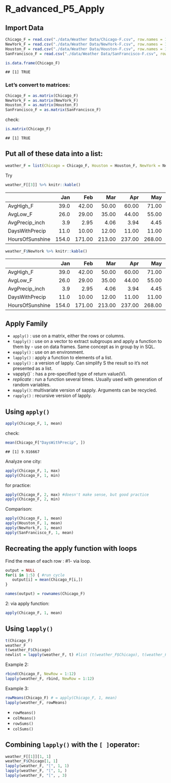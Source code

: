 R\_advanced\_P5\_Apply
================

## Import Data

``` r
Chicago_F = read.csv("./data/Weather Data/Chicago-F.csv", row.names = 1)
NewYork_F = read.csv("./data/Weather Data/NewYork-F.csv", row.names = 1)
Houston_F = read.csv("./data/Weather Data/Houston-F.csv", row.names = 1)
SanFrancisco_F = read.csv("./data/Weather Data/SanFrancisco-F.csv", row.names = 1)
```

``` r
is.data.frame(Chicago_F)
```

    ## [1] TRUE

### Let’s convert to matrices:

``` r
Chicago_F = as.matrix(Chicago_F)
NewYork_F = as.matrix(NewYork_F)
Houston_F = as.matrix(Houston_F)
SanFrancisco_F = as.matrix(SanFrancisco_F)
```

check:

``` r
is.matrix(Chicago_F)
```

    ## [1] TRUE

## Put all of these data into a list:

``` r
weather_F = list(Chicago = Chicago_F, Houston = Houston_F, NewYork = NewYork_F, SanFrancisco = SanFrancisco_F) 
```

Try

``` r
weather_F[[3]] %>% knitr::kable()
```

|                 |   Jan |    Feb |    Mar |    Apr |    May |   Jun |    Jul |    Aug |    Sep |    Oct |    Nov |    Dec |
| :-------------- | ----: | -----: | -----: | -----: | -----: | ----: | -----: | -----: | -----: | -----: | -----: | -----: |
| AvgHigh\_F      |  39.0 |  42.00 |  50.00 |  60.00 |  71.00 |  79.0 |  85.00 |  83.00 |  76.00 |  65.00 |  54.00 |  44.00 |
| AvgLow\_F       |  26.0 |  29.00 |  35.00 |  44.00 |  55.00 |  64.0 |  70.00 |  69.00 |  61.00 |  50.00 |  41.00 |  32.00 |
| AvgPrecip\_inch |   3.9 |   2.95 |   4.06 |   3.94 |   4.45 |   3.5 |   4.53 |   4.13 |   3.98 |   3.39 |   3.82 |   3.58 |
| DaysWithPrecip  |  11.0 |  10.00 |  12.00 |  11.00 |  11.00 |  10.0 |  11.00 |  10.00 |   8.00 |   8.00 |   9.00 |  10.00 |
| HoursOfSunshine | 154.0 | 171.00 | 213.00 | 237.00 | 268.00 | 289.0 | 302.00 | 271.00 | 235.00 | 213.00 | 169.00 | 155.00 |

``` r
weather_F$NewYork %>% knitr::kable()
```

|                 |   Jan |    Feb |    Mar |    Apr |    May |   Jun |    Jul |    Aug |    Sep |    Oct |    Nov |    Dec |
| :-------------- | ----: | -----: | -----: | -----: | -----: | ----: | -----: | -----: | -----: | -----: | -----: | -----: |
| AvgHigh\_F      |  39.0 |  42.00 |  50.00 |  60.00 |  71.00 |  79.0 |  85.00 |  83.00 |  76.00 |  65.00 |  54.00 |  44.00 |
| AvgLow\_F       |  26.0 |  29.00 |  35.00 |  44.00 |  55.00 |  64.0 |  70.00 |  69.00 |  61.00 |  50.00 |  41.00 |  32.00 |
| AvgPrecip\_inch |   3.9 |   2.95 |   4.06 |   3.94 |   4.45 |   3.5 |   4.53 |   4.13 |   3.98 |   3.39 |   3.82 |   3.58 |
| DaysWithPrecip  |  11.0 |  10.00 |  12.00 |  11.00 |  11.00 |  10.0 |  11.00 |  10.00 |   8.00 |   8.00 |   9.00 |  10.00 |
| HoursOfSunshine | 154.0 | 171.00 | 213.00 | 237.00 | 268.00 | 289.0 | 302.00 | 271.00 | 235.00 | 213.00 | 169.00 | 155.00 |

## Apply Family

  - `apply()` : use on a matrix, either the rows or columns.
  - `tapply()` : use on a vector to extract subgroups and apply a
    function to them by - use on data frames. Same concept as in group
    by in SQL.
  - `eapply()` : use on an environment.
  - `lapply()` : apply a function to elements of a list.
  - `sapply()` : a version of lapply. Can simplify S the result so it’s
    not presented as a list.
  - vapply()\` : has a pre-specified type of return value(V).
  - *replicate* : run a function several times. Usually used with
    generation of random variables.
  - `mapply()`: multivariate version of sapply. Arguments can be
    recycled.
  - `rapply()` : recursive version of lapply.

## Using `apply()`

``` r
apply(Chicago_F, 1, mean)
```

check:

``` r
mean(Chicago_F["DaysWithPrecip", ])
```

    ## [1] 9.916667

Analyze one city:

``` r
apply(Chicago_F, 1, max)
apply(Chicago_F, 1, min)
```

for practice:

``` r
apply(Chicago_F, 2, max) #doesn't make sense, but good practice
apply(Chicago_F, 2, min)
```

Comparison:

``` r
apply(Chicago_F, 1, mean)
apply(Houston_F, 1, mean)
apply(NewYork_F, 1, mean)
apply(SanFrancisco_F, 1, mean)
```

## Recreating the apply function with loops

Find the mean of each row : \#1- via loop.

``` r
output = NULL
for(i in 1:5) { #run cycle
   output[i] = mean(Chicago_F[i,])
}

names(output) = rownames(Chicago_F)
```

2: via apply function:

``` r
apply(Chicago_F, 1, mean)
```

## Using `lapply()`

``` r
t(Chicago_F)
weather_F
t(weather_F$Chicago)
newlist = lapply(weather_F, t) #list (t(weather_F$Chicago), t(weather_F$NewYork)...)
```

Example 2:

``` r
rbind(Chicago_F, NewRow = 1:12)
lapply(weather_F, rbind, NewRow = 1:12)
```

Example 3:

``` r
rowMeans(Chicago_F) # = apply(Chicago_F, 1, mean)
lapply(weather_F, rowMeans)
```

  - `rowMeans()`
  - `colMeans()`
  - `rowSums()`
  - `colSums()`

## Combining `lapply()` with the `[ ]`operator:

``` r
weather_F[[1]][1, 1]
weather_F$Chicago[1, 1]
lapply(weather_F, "[", 1, 1)
lapply(weather_F, "[", 1, )
lapply(weather_F, "[", , 3)
```

